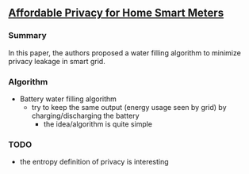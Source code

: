 ## [Affordable Privacy for Home Smart Meters](http://ieeexplore.ieee.org/xpls/abs_all.jsp?arnumber=5951954)

### Summary
In this paper, the authors proposed a water filling algorithm to minimize privacy leakage in smart grid.

### Algorithm
- Battery water filling algorithm
  - try to keep the same output (energy usage seen by grid) by charging/discharging the battery
    - the idea/algorithm is quite simple

### TODO
- the entropy definition of privacy is interesting
